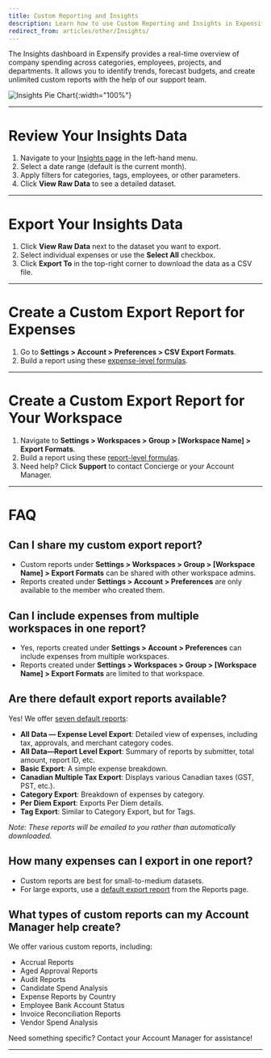 ```yaml
---
title: Custom Reporting and Insights
description: Learn how to use Custom Reporting and Insights in Expensify to analyze spending, export data, and create custom reports.
redirect_from: articles/other/Insights/
---
```


The Insights dashboard in Expensify provides a real-time overview of company spending across categories, employees, projects, and departments. It allows you to identify trends, forecast budgets, and create unlimited custom reports with the help of our support team.

![Insights Pie Chart](https://help.expensify.com/assets/images/insights-chart.png){:width="100%"}

---

# Review Your Insights Data

1. Navigate to your [Insights page](https://www.expensify.com/expenses?param={"fromInsightsTab":true,"viewMode":"charts"}) in the left-hand menu.
2. Select a date range (default is the current month).
3. Apply filters for categories, tags, employees, or other parameters.
4. Click **View Raw Data** to see a detailed dataset.

---

# Export Your Insights Data  

1. Click **View Raw Data** next to the dataset you want to export.
2. Select individual expenses or use the **Select All** checkbox.
3. Click **Export To** in the top-right corner to download the data as a CSV file.

---

# Create a Custom Export Report for Expenses

1. Go to **Settings > Account > Preferences > CSV Export Formats**.
2. Build a report using these [expense-level formulas](https://help.expensify.com/articles/expensify-classic/spending-insights/Custom-Templates#expense-level).

---

# Create a Custom Export Report for Your Workspace

1. Navigate to **Settings > Workspaces > Group > [Workspace Name] > Export Formats**.
2. Build a report using these [report-level formulas](https://help.expensify.com/articles/expensify-classic/spending-insights/Custom-Templates#report-level).
3. Need help? Click **Support** to contact Concierge or your Account Manager.

---

# FAQ

## Can I share my custom export report?

- Custom reports under **Settings > Workspaces > Group > [Workspace Name] > Export Formats** can be shared with other workspace admins.
- Reports created under **Settings > Account > Preferences** are only available to the member who created them.

## Can I include expenses from multiple workspaces in one report?

- Yes, reports created under **Settings > Account > Preferences** can include expenses from multiple workspaces.
- Reports created under **Settings > Workspaces > Group > [Workspace Name] > Export Formats** are limited to that workspace.

## Are there default export reports available?

Yes! We offer [seven default reports](https://help.expensify.com/articles/expensify-classic/spending-insights/Default-Export-Templates):
- **All Data — Expense Level Export**: Detailed view of expenses, including tax, approvals, and merchant category codes.
- **All Data—Report Level Export**: Summary of reports by submitter, total amount, report ID, etc.
- **Basic Export**: A simple expense breakdown.
- **Canadian Multiple Tax Export**: Displays various Canadian taxes (GST, PST, etc.).
- **Category Export**: Breakdown of expenses by category.
- **Per Diem Export**: Exports Per Diem details.
- **Tag Export**: Similar to Category Export, but for Tags.

*Note: These reports will be emailed to you rather than automatically downloaded.*

## How many expenses can I export in one report?

- Custom reports are best for small-to-medium datasets.
- For large exports, use a [default export report](https://help.expensify.com/articles/expensify-classic/spending-insights/Default-Export-Templates) from the Reports page.

## What types of custom reports can my Account Manager help create?

We offer various custom reports, including:

- Accrual Reports
- Aged Approval Reports
- Audit Reports
- Candidate Spend Analysis
- Expense Reports by Country
- Employee Bank Account Status
- Invoice Reconciliation Reports
- Vendor Spend Analysis

Need something specific? Contact your Account Manager for assistance!

---
